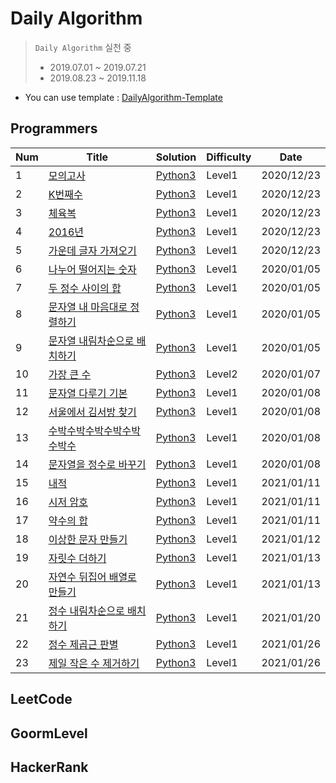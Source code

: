 # Daily Algorithm

> `Daily Algorithm` 실천 중<br>
> - 2019.07.01 ~ 2019.07.21<br>
> - 2019.08.23 ~ 2019.11.18<br>

- You can use template : [DailyAlgorithm-Template](https://github.com/MiryangJung/DailyAlgorithm-Template)



## Programmers

| Num | Title | Solution | Difficulty | Date |
|-----| ----- | -------- | ---------- | ---- |
| 1 | [모의고사] | [Python3](./Programmers/모의고사.py) | Level1 | 2020/12/23 |
| 2 | [K번째수] | [Python3](./Programmers/K번째수.py) | Level1 | 2020/12/23 |
| 3 | [체육복] | [Python3](./Programmers/체육복.py) | Level1 | 2020/12/23 |
| 4 | [2016년] | [Python3](./Programmers/2016년.py) | Level1 | 2020/12/23 |
| 5 | [가운데 글자 가져오기] | [Python3](./Programmers/가운데글자가져오기.py) | Level1 | 2020/12/23 |
| 6 | [나누어 떨어지는 숫자] | [Python3](./Programmers/나누어떨어지는숫자배열.py) | Level1 | 2020/01/05 |
| 7 | [두 정수 사이의 합] | [Python3](./Programmers/두정수사이의합.py) | Level1 | 2020/01/05 |
| 8 | [문자열 내 마음대로 정렬하기] | [Python3](./Programmers/문자열내마음대로정렬하기.py) | Level1 | 2020/01/05 |
| 9 | [문자열 내림차순으로 배치하기] | [Python3](./Programmers/문자열내림차순으로배치하기.py) | Level1 | 2020/01/05 |
| 10 | [가장 큰 수] | [Python3](./Programmers/가장큰수.py) | Level2 | 2020/01/07 |
| 11 | [문자열 다루기 기본] | [Python3](./Programmers/1문자열다루기기본.py) | Level1 | 2020/01/08 |
| 12 | [서울에서 김서방 찾기] | [Python3](./Programmers/서울에서김서방찾기.py) | Level1 | 2020/01/08 |
| 13 | [수박수박수박수박수박수박수] | [Python3](./Programmers/수박수박수박수박수박수박수.py) | Level1 | 2020/01/08 |
| 14 | [문자열을 정수로 바꾸기] | [Python3](./Programmers/문자열을정수로바꾸기.py) | Level1 | 2020/01/08 |
| 15 | [내적] | [Python3](./Programmers/내적.py) | Level1 | 2021/01/11 |
| 16 | [시저 암호] | [Python3](./Programmers/시저암호.py) | Level1 | 2021/01/11 |
| 17 | [약수의 합] | [Python3](./Programmers/약수의합.py) | Level1 | 2021/01/11 |
| 18 | [이상한 문자 만들기] | [Python3](./Programmers/이상한문자만들기.py) | Level1 | 2021/01/12 |
| 19 | [자릿수 더하기] | [Python3](./Programmers/자릿수더하기.py) | Level1 | 2021/01/13 |
| 20 | [자연수 뒤집어 배열로 만들기] | [Python3](./Programmers/자연수뒤집어배열로만들기.py) | Level1 | 2021/01/13 |
| 21 | [정수 내림차순으로 배치하기] | [Python3](./Programmers/정수내림차순으로배치하기.py) | Level1 | 2021/01/20 |
| 22 | [정수 제곱근 판별] | [Python3](./Programmers/정수제곱근판별.py) | Level1 | 2021/01/26 |
| 23 | [제일 작은 수 제거하기] | [Python3](./Programmers/제일작은수제거하기.py) | Level1 | 2021/01/26 |


## LeetCode


## GoormLevel


## HackerRank


<!-- Programmers Link -->
[모의고사]: https://programmers.co.kr/learn/courses/30/lessons/42840
[K번째수]: https://programmers.co.kr/learn/courses/30/lessons/42748
[체육복]: https://programmers.co.kr/learn/courses/30/lessons/42862
[2016년]: https://programmers.co.kr/learn/courses/30/lessons/12901
[가운데 글자 가져오기]: https://programmers.co.kr/learn/courses/30/lessons/12903
[나누어 떨어지는 숫자]: https://programmers.co.kr/learn/courses/30/lessons/12910
[두 정수 사이의 합]: https://programmers.co.kr/learn/courses/30/lessons/12912
[문자열 내 마음대로 정렬하기]: https://programmers.co.kr/learn/courses/30/lessons/12915
[문자열 내림차순으로 배치하기]: https://programmers.co.kr/learn/courses/30/lessons/12917
[가장 큰 수]: https://programmers.co.kr/learn/courses/30/lessons/42746
[문자열 다루기 기본]: https://programmers.co.kr/learn/courses/30/lessons/12918
[서울에서 김서방 찾기]: https://programmers.co.kr/learn/courses/30/lessons/12919
[수박수박수박수박수박수박수]: https://programmers.co.kr/learn/courses/30/lessons/12922
[문자열을 정수로 바꾸기]: https://programmers.co.kr/learn/courses/30/lessons/12925
[내적]: https://programmers.co.kr/learn/courses/30/lessons/70128
[시저 암호]: https://programmers.co.kr/learn/courses/30/lessons/12926
[약수의 합]: https://programmers.co.kr/learn/courses/30/lessons/12928
[이상한 문자 만들기]: https://programmers.co.kr/learn/courses/30/lessons/12930
[자릿수 더하기]: https://programmers.co.kr/learn/courses/30/lessons/12931
[자연수 뒤집어 배열로 만들기]: https://programmers.co.kr/learn/courses/30/lessons/12932
[정수 내림차순으로 배치하기]: https://programmers.co.kr/learn/courses/30/lessons/12933
[정수 제곱근 판별]: https://programmers.co.kr/learn/courses/30/lessons/12934
[제일 작은 수 제거하기]: https://programmers.co.kr/learn/courses/30/lessons/12935